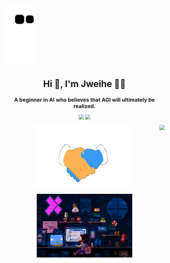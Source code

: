 ![](https://raw.githubusercontent.com/jweihe/jweihe/main/assets/github-contribution-grid-snake.svg)              
<h1 align="center">Hi 👋, I'm Jweihe 👨‍💻</h1>
<h3 align="center">A beginner in AI who believes that AGI will ultimately be realized.</h3>

<p align="center">
<a title="Hits" target="_blank" href="https://github.com/jweihe/jweihe"><img src="https://hits.b3log.org/jweihe/jweihe.svg" ></a>
<a title="github" target="_blank" href="https://github.com/jweihe"><img src="https://img.shields.io/badge/dynamic/json?label=GitHub&suffix=%20followers&query=%24.data.totalSubs&url=https%3A%2F%2Fapi.spencerwoo.com%2Fsubstats%2F%3Fsource%3Dgithub%26queryKey%3Djweihe&labelColor=282c34&color=353940&logo=github&longCache=true" ></a>
</p>


<p align="center"><img width="300" height="200" src="https://github.com/jweihe/jweihe/blob/main/214644145-264f4759-7633-441e-9d67-d8dda9d50d26.gif"/> </div>

<img align="right" src="https://github-readme-stats.vercel.app/api?username=jweihe&show_icons=true&icon_color=CE1D2D&text_color=718096&bg_color=ffffff&hide_title=true" />

<div align=center> <img width="300" height="200" src="https://github.com/jweihe/jweihe/blob/main/225813708-98b745f2-7d22-48cf-9150-083f1b00d6c9.gif"/> </div>
